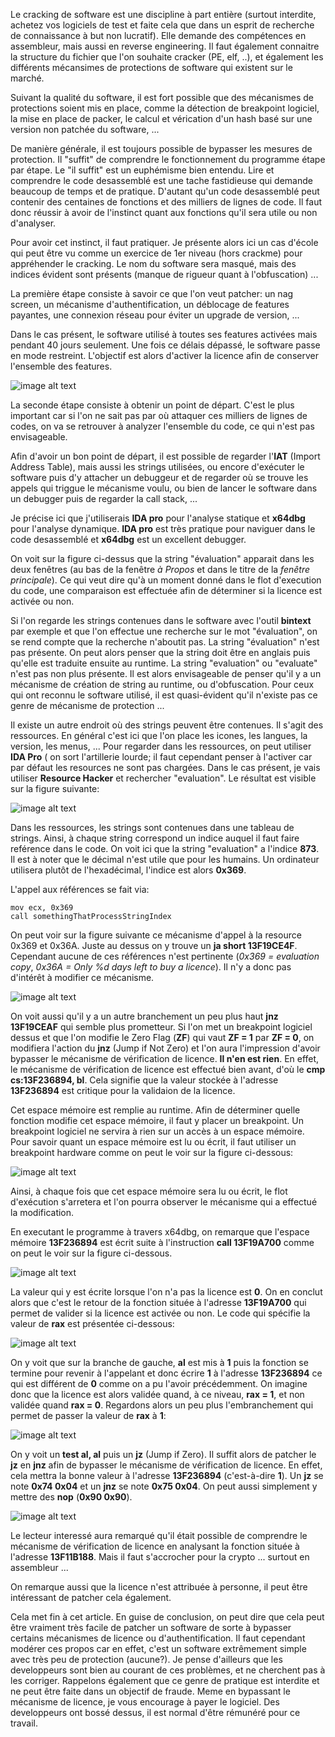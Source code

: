 
Le cracking de software est une discipline à part entière (surtout interdite, achetez vos logiciels de test et faite cela que dans un esprit de recherche de connaissance à but non lucratif). Elle demande des compétences en assembleur, mais aussi en reverse engineering. Il faut également connaitre la structure du fichier que l'on souhaite cracker (PE, elf, ..), et également les différents mécansimes de protections de software qui existent sur le marché.

Suivant la qualité du software, il est fort possible que des mécanismes de protections soient mis en place, comme la détection de breakpoint logiciel, la mise en place de packer, le calcul et vérication d'un hash basé sur une version non patchée du software, ...

De manière générale, il est toujours possible de bypasser les mesures de protection. Il "suffit" de comprendre le fonctionnement du programme étape par étape. Le "il suffit" est un euphémisme bien entendu. Lire et comprendre le code desassemblé est une tache fastidieuse qui demande beaucoup de temps et de pratique. D'autant qu'un code desassemblé peut contenir des centaines de fonctions et des milliers de lignes de code. Il faut donc réussir à avoir de l'instinct quant aux fonctions qu'il sera utile ou non d'analyser.

Pour avoir cet instinct, il faut pratiquer. Je présente alors ici un cas d'école qui peut être vu comme un exercice de 1er niveau (hors crackme) pour appréhender le cracking. Le nom du software sera masqué, mais des indices évident sont présents (manque de rigueur quant à l'obfuscation) ...

La première étape consiste à savoir ce que l'on veut patcher: un nag screen, un mécanisme d'authentification, un déblocage de features payantes, une connexion réseau pour éviter un upgrade de version, ... 

Dans le cas présent, le software utilisé à toutes ses features activées mais pendant 40 jours seulement. Une fois ce délais dépassé, le software passe en mode restreint. L'objectif est alors d'activer la licence afin de conserver l'ensemble des features.

![image alt text](/images/crack-licence/2019-12-15-eval.png)

La seconde étape consiste à obtenir un point de départ. C'est le plus important car si l'on ne sait pas par où attaquer ces milliers de lignes de codes, on va se retrouver à analyzer l'ensemble du code, ce qui n'est pas envisageable.

Afin d'avoir un bon point de départ, il est possible de regarder l'__IAT__ (Import Address Table), mais aussi les strings  utilisées, ou encore d'exécuter le software puis d'y attacher un debuggeur et de regarder où se trouve les appels qui triggue le mécanisme voulu, ou bien de lancer le software dans un debugger puis de regarder la call stack, ...

Je précise ici que j'utiliserais __IDA pro__ pour l'analyse statique et __x64dbg__ pour l'analyse dynamique. __IDA pro__ est très pratique pour naviguer dans le code desassemblé et __x64dbg__ est un excellent debugger.

On voit sur la figure ci-dessus que la string "évaluation" apparait dans les deux fenêtres (au bas de la fenêtre *à Propos* et dans le titre de la *fenêtre principale*). Ce qui veut dire qu'à un moment donné dans le flot d'execution du code, une comparaison est effectuée afin de déterminer si la licence est activée ou non.

Si l'on regarde les strings contenues dans le software avec l'outil __bintext__ par exemple et que l'on effectue une recherche sur le mot "évaluation", on se rend compte que la recherche n'aboutit pas. La string "évaluation" n'est pas présente. On peut alors penser que la string doit être en anglais puis qu'elle est traduite ensuite au runtime. La string "evaluation" ou "evaluate" n'est pas non plus présente. Il est alors envisageable de penser qu'il y a un mécanisme de création de string au runtime, ou d'obfuscation. Pour ceux qui ont reconnu le software utilisé, il est quasi-évident qu'il n'existe pas ce genre de mécanisme de protection ...

Il existe un autre endroit où des strings peuvent être contenues. Il s'agit des ressources. En général c'est ici que l'on place les icones, les langues, la version, les menus, ... Pour regarder dans les ressources, on peut utiliser __IDA Pro__ ( on sort l'artillerie lourde; il faut cependant penser à l'activer car par défaut les resources ne sont pas chargées. Dans le cas présent, je vais utiliser __Resource Hacker__ et rechercher "evaluation". Le résultat est visible sur la figure suivante:

![image alt text](/images/crack-licence/2019-12-15-rh.png)

Dans les ressources, les strings sont contenues dans une tableau de strings. Ainsi, à chaque string correspond un indice auquel il faut faire reférence dans le code. On voit ici que la string "evaluation" a l'indice __873__. Il est à noter que le décimal n'est utile que pour les humains. Un ordinateur utilisera plutôt de l'hexadécimal, l'indice est alors __0x369__.

L'appel aux références se fait via:

```
mov ecx, 0x369
call somethingThatProcessStringIndex
```

On peut voir sur la figure suivante ce mécanisme d'appel à la resource 0x369 et 0x36A. Juste au dessus on y trouve un __ja short 13F19CE4F__. Cependant aucune de ces références n'est pertinente (*0x369 = evaluation copy*, *0x36A = Only %d days left to buy a licence*). Il n'y a donc pas d'intérêt à modifier ce mécanisme. 

![image alt text](/images/crack-licence/2019-12-15-bypass_eval.png)

On voit aussi qu'il y a un autre branchement un peu plus haut __jnz 13F19CEAF__ qui semble plus prometteur. Si l'on met un breakpoint logiciel dessus et que l'on modifie le Zero Flag (__ZF__) qui vaut __ZF = 1__ par __ZF = 0__, on modifiera l'action du __jnz__ (Jump if Not Zero) et l'on aura l'impression d'avoir bypasser le mécanisme de vérification de licence. __Il n'en est rien__. En effet, le mécanisme de vérification de licence est effectué bien avant, d'où le __cmp cs:13F236894, bl__. Cela signifie que la valeur stockée à l'adresse __13F236894__ est critique pour la validaion de la licence.

Cet espace mémoire est remplie au runtime. Afin de déterminer quelle fonction modifie cet espace mémoire, il faut y placer un breakpoint. Un breakpoint logiciel ne servira à rien sur un accès à un espace mémoire. Pour savoir quant un espace mémoire est lu ou écrit, il faut utiliser un breakpoint hardware comme on peut le voir sur la figure ci-dessous:

![image alt text](/images/crack-licence/2019-12-15-bp_hard.png)

Ainsi, à chaque fois que cet espace mémoire sera lu ou écrit, le flot d'exécution s'arretera et l'on pourra observer le mécanisme qui a effectué la modification.

En executant le programme à travers x64dbg, on remarque que l'espace mémoire __13F236894__ est écrit suite à l'instruction __call 13F19A700__ comme on peut le voir sur la figure ci-dessous. 

![image alt text](/images/crack-licence/2019-12-15-bp_hard_trig.png)

La valeur qui y est écrite lorsque l'on n'a pas la licence est __0__. On en conclut alors que c'est le retour de la fonction située à l'adresse __13F19A700__ qui permet de valider si la licence est activée ou non. Le code qui spécifie la valeur de __rax__ est présentée ci-dessous:

![image alt text](/images/crack-licence/2019-12-15-set_eax.png)

On y voit que sur la branche de gauche, __al__ est mis à __1__ puis la fonction se termine pour revenir à l'appelant et donc écrire __1__ à l'adresse __13F236894__ ce qui est différent de __0__ comme on a pu l'avoir précédemment. On imagine donc que la licence est alors validée quand, à ce niveau, __rax = 1__, et non validée quand __rax = 0__. Regardons alors un peu plus l'embranchement qui permet de passer la valeur de __rax__ à __1__:

![image alt text](/images/crack-licence/2019-12-15-set_eax_1.png)

On y voit un __test al, al__ puis un __jz__ (Jump if Zero). Il suffit alors de patcher le __jz__ en __jnz__ afin de bypasser le mécanisme de vérification de licence. En effet, cela mettra la bonne valeur à l'adresse __13F236894__ (c'est-à-dire __1__). Un __jz__ se note __0x74 0x04__ et un __jnz__ se note __0x75 0x04__. On peut aussi simplement y mettre des __nop__ (__0x90 0x90__).

![image alt text](/images/crack-licence/2019-12-15-patched.png)

Le lecteur interessé aura remarqué qu'il était possible de comprendre le mécanisme de vérification de licence en analysant la fonction située à l'adresse __13F11B188__. Mais il faut s'accrocher pour la crypto ... surtout en assembleur ...

On remarque aussi que la licence n'est attribuée à personne, il peut être intéressant de patcher cela également.

Cela met fin à cet article. En guise de conclusion, on peut dire que cela peut être vraiment très facile de patcher un software de sorte à bypasser certains mécanismes de licence ou d'authentification. Il faut cependant modérer ces propos car en effet, c'est un software extrêmement simple avec très peu de protection (aucune?). Je pense d'ailleurs que les developpeurs sont bien au courant de ces problèmes, et ne cherchent pas à les corriger. Rappelons également que ce genre de pratique est interdite et ne peut être faite dans un objectif de fraude. Meme en bypassant le mécanisme de licence, je vous encourage à payer le logiciel. Des developpeurs ont bossé dessus, il est normal d'être rémunéré pour ce travail.



